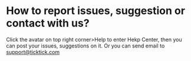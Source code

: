 # How to report issues, suggestion or contact with us?
Click the avatar on top right corner>Help to enter Hekp Center, then you can post your issues, suggestions on it. Or you can send email to [support@ticktick.com]( support@ticktick.com)
